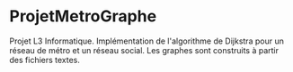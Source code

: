 # ProjetMetroGraphe
Projet  L3 Informatique.
Implémentation de l'algorithme de Dijkstra pour un réseau de métro et un réseau social.
Les graphes sont construits à partir des fichiers textes.

